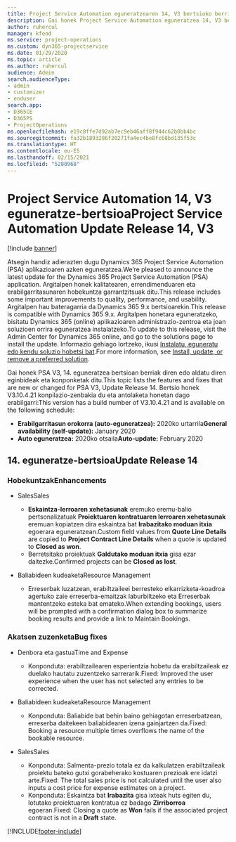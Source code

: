 ```yaml
---
title: Project Service Automation eguneratzearen 14, V3 bertsioko berrikuntzak edo aldaketak
description: Gai honek Project Service Automation eguneratzea 14, V3 bertsioko berritasunei buruzko informazioa ematen du.
author: ruhercul
manager: kfend
ms.service: project-operations
ms.custom: dyn365-projectservice
ms.date: 01/29/2020
ms.topic: article
ms.author: ruhercul
audience: Admin
search.audienceType:
- admin
- customizer
- enduser
search.app:
- D365CE
- D365PS
- ProjectOperations
ms.openlocfilehash: e19c8ffe7d92ab7ec9eb46aff8f944c62b0bb4bc
ms.sourcegitcommit: fa32b1893286f20271fa4ec4be8fc68bd135f53c
ms.translationtype: HT
ms.contentlocale: eu-ES
ms.lasthandoff: 02/15/2021
ms.locfileid: "5280968"
---
```

# <a name="project-service-automation-update-release-14-v3"></a><span data-ttu-id="29d82-103">Project Service Automation 14, V3 eguneratze-bertsioa</span><span class="sxs-lookup"><span data-stu-id="29d82-103">Project Service Automation Update Release 14, V3</span></span>

[!include [banner](../includes/psa-now-project-operations.md)]

<span data-ttu-id="29d82-104">Atsegin handiz adierazten dugu Dynamics 365 Project Service Automation (PSA) aplikazioaren azken eguneratzea.</span><span class="sxs-lookup"><span data-stu-id="29d82-104">We’re pleased to announce the latest update for the Dynamics 365 Project Service Automation (PSA) application.</span></span> <span data-ttu-id="29d82-105">Argitalpen honek kalitatearen, errendimenduaren eta erabilgarritasunaren hobekuntza garrantzitsuak ditu.</span><span class="sxs-lookup"><span data-stu-id="29d82-105">This release includes some important improvements to quality, performance, and usability.</span></span> <span data-ttu-id="29d82-106">Argitalpen hau bateragarria da Dynamics 365 9.x bertsioarekin.</span><span class="sxs-lookup"><span data-stu-id="29d82-106">This release is compatible with Dynamics 365 9.x.</span></span> <span data-ttu-id="29d82-107">Argitalpen honetara eguneratzeko, bisitatu Dynamics 365 (online) aplikazioaren administrazio-zentroa eta joan soluzioen orrira eguneratzea instalatzeko.</span><span class="sxs-lookup"><span data-stu-id="29d82-107">To update to this release, visit the Admin Center for Dynamics 365 online, and go to the solutions page to install the update.</span></span> <span data-ttu-id="29d82-108">Informazio gehiago lortzeko, ikusi [Instalatu, eguneratu edo kendu soluzio hobetsi bat](https://docs.microsoft.com/power-platform/admin/install-remove-preferred-solution).</span><span class="sxs-lookup"><span data-stu-id="29d82-108">For more information, see [Install, update, or remove a preferred solution](https://docs.microsoft.com/power-platform/admin/install-remove-preferred-solution).</span></span>

<span data-ttu-id="29d82-109">Gai honek PSA V3, 14. eguneratzea bertsioan berriak diren edo aldatu diren eginbideak eta konponketak ditu.</span><span class="sxs-lookup"><span data-stu-id="29d82-109">This topic lists the features and fixes that are new or changed for PSA V3, Update Release 14.</span></span> <span data-ttu-id="29d82-110">Bertsio honek V3.10.4.21 konpilazio-zenbakia du eta antolaketa honetan dago erabilgarri:</span><span class="sxs-lookup"><span data-stu-id="29d82-110">This version has a build number of V3.10.4.21 and is available on the following schedule:</span></span>

- <span data-ttu-id="29d82-111">**Erabilgarritasun orokorra (auto-eguneratzea):** 2020ko urtarrila</span><span class="sxs-lookup"><span data-stu-id="29d82-111">**General availability (self-update):** January 2020</span></span>
- <span data-ttu-id="29d82-112">**Auto eguneratzea:** 2020ko otsaila</span><span class="sxs-lookup"><span data-stu-id="29d82-112">**Auto-update:** February 2020</span></span>

## <a name="update-release-14"></a><span data-ttu-id="29d82-113">14. eguneratze-bertsioa</span><span class="sxs-lookup"><span data-stu-id="29d82-113">Update Release 14</span></span>

### <a name="enhancements"></a><span data-ttu-id="29d82-114">Hobekuntzak</span><span class="sxs-lookup"><span data-stu-id="29d82-114">Enhancements</span></span>

- <span data-ttu-id="29d82-115">Sales</span><span class="sxs-lookup"><span data-stu-id="29d82-115">Sales</span></span>

     - <span data-ttu-id="29d82-116">**Eskaintza-lerroaren xehetasunak** eremuko eremu-balio pertsonalizatuak **Proiektuaren kontratuaren lerroaren xehetasunak** eremuan kopiatzen dira eskaintza bat **Irabazitako moduan itxia** egoerara eguneratzean.</span><span class="sxs-lookup"><span data-stu-id="29d82-116">Custom field values from **Quote Line Details** are copied to **Project Contract Line Details** when a quote is updated to **Closed as won**.</span></span>
     - <span data-ttu-id="29d82-117">Berretsitako proiektuak **Galdutako moduan itxia** gisa ezar daitezke.</span><span class="sxs-lookup"><span data-stu-id="29d82-117">Confirmed projects can be **Closed as lost**.</span></span>

- <span data-ttu-id="29d82-118">Baliabideen kudeaketa</span><span class="sxs-lookup"><span data-stu-id="29d82-118">Resource Management</span></span>

     - <span data-ttu-id="29d82-119">Erreserbak luzatzean, erabiltzaileei berresteko elkarrizketa-koadroa agertuko zaie erreserba-emaitzak laburbiltzeko eta Erreserbak mantentzeko esteka bat emateko.</span><span class="sxs-lookup"><span data-stu-id="29d82-119">When extending bookings, users will be prompted with a confirmation dialog box to summarize booking results and provide a link to Maintain Bookings.</span></span>


### <a name="bug-fixes"></a><span data-ttu-id="29d82-120">Akatsen zuzenketa</span><span class="sxs-lookup"><span data-stu-id="29d82-120">Bug fixes</span></span>

- <span data-ttu-id="29d82-121">Denbora eta gastua</span><span class="sxs-lookup"><span data-stu-id="29d82-121">Time and Expense</span></span>

     - <span data-ttu-id="29d82-122">Konponduta: erabiltzailearen esperientzia hobetu da erabiltzaileak ez duelako hautatu zuzentzeko sarrerarik.</span><span class="sxs-lookup"><span data-stu-id="29d82-122">Fixed: Improved the user experience when the user has not selected any entries to be corrected.</span></span>

- <span data-ttu-id="29d82-123">Baliabideen kudeaketa</span><span class="sxs-lookup"><span data-stu-id="29d82-123">Resource Management</span></span>

     - <span data-ttu-id="29d82-124">Konponduta: Baliabide bat behin baino gehiagotan erreserbatzean, erreserba daitekeen baliabidearen izena gainjartzen da.</span><span class="sxs-lookup"><span data-stu-id="29d82-124">Fixed: Booking a resource multiple times overflows the name of the bookable resource.</span></span>

- <span data-ttu-id="29d82-125">Sales</span><span class="sxs-lookup"><span data-stu-id="29d82-125">Sales</span></span>

     - <span data-ttu-id="29d82-126">Konponduta: Salmenta-prezio totala ez da kalkulatzen erabiltzaileak proiektu bateko gutxi gorabeherako kostuaren prezioak ere idatzi arte.</span><span class="sxs-lookup"><span data-stu-id="29d82-126">Fixed: The total sales price is not calculated until the user also inputs a cost price for expense estimates on a project.</span></span>
     - <span data-ttu-id="29d82-127">Konponduta: Eskaintza bat **Irabazita** gisa ixteak huts egiten du, lotutako proiektuaren kontratua ez badago **Zirriborroa** egoeran.</span><span class="sxs-lookup"><span data-stu-id="29d82-127">Fixed: Closing a quote as **Won** fails if the associated project contract is not in a **Draft** state.</span></span>



[!INCLUDE[footer-include](../includes/footer-banner.md)]
